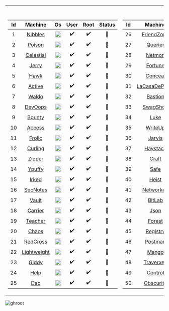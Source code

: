 <table>
<tr><th colspan="3"> My Dashboard </th></tr>
<tr><td>

|Id| Machine | Os | User | Root | Status |
| :---: | :---: | :---: | :---: | :---: | :---: |
|1|[Nibbles](nibbles.pdf)  | <img src="https://github.com/fatihh92/HackTheBox-Writeups/blob/master/resim/linux.png" width="20" height="20"> |:heavy_check_mark:|:heavy_check_mark:|:red_circle:|
|2|[Poison](poison.pdf)   | <img src="https://github.com/fatihh92/HackTheBox-Writeups/blob/master/resim/freebsd.png" width="20" height="20"> |:heavy_check_mark:|:heavy_check_mark:|:red_circle:|
|3|[Celestial](celestial.pdf)| <img src="https://github.com/fatihh92/HackTheBox-Writeups/blob/master/resim/linux.png" width="20" height="20"> |:heavy_check_mark:|:heavy_check_mark:|:red_circle:|
|4|[Jerry](jerry.pdf)    | <img src="https://github.com/fatihh92/HackTheBox-Writeups/blob/master/resim/win.png" width="20" height="20"> |:heavy_check_mark:|:heavy_check_mark:|:red_circle:|
|5|[Hawk](hawk.pdf)     | <img src="https://github.com/fatihh92/HackTheBox-Writeups/blob/master/resim/linux.png" width="20" height="20"> |:heavy_check_mark:|:heavy_check_mark:|:red_circle:|
|6|[Active](active.pdf)   | <img src="https://github.com/fatihh92/HackTheBox-Writeups/blob/master/resim/win.png" width="20" height="20"> |:heavy_check_mark:|:heavy_check_mark:|:red_circle:|
|7|[Waldo](waldo.pdf)    | <img src="https://github.com/fatihh92/HackTheBox-Writeups/blob/master/resim/linux.png" width="20" height="20"> |:heavy_check_mark:|:heavy_check_mark:|:red_circle:|
|8|[DevOops](devops.pdf)  | <img src="https://github.com/fatihh92/HackTheBox-Writeups/blob/master/resim/linux.png" width="20" height="20"> |:heavy_check_mark:|:heavy_check_mark:|:red_circle:|
|9|[Bounty](bounty.pdf)  | <img src="https://github.com/fatihh92/HackTheBox-Writeups/blob/master/resim/win.png" width="20" height="20"> |:heavy_check_mark:|:heavy_check_mark:|:red_circle:|
|10|[Access](access.pdf)  | <img src="https://github.com/fatihh92/HackTheBox-Writeups/blob/master/resim/win.png" width="20" height="20"> |:heavy_check_mark:|:heavy_check_mark:|:red_circle:|
|11|[Frolic](frolic.pdf)| <img src="https://github.com/fatihh92/HackTheBox-Writeups/blob/master/resim/linux.png" width="20" height="20"> |:heavy_check_mark:|:heavy_check_mark:|:red_circle:|
|12|[Curling](curling.pdf)| <img src="https://github.com/fatihh92/HackTheBox-Writeups/blob/master/resim/linux.png" width="20" height="20"> |:heavy_check_mark:|:heavy_check_mark:|:red_circle:|
|13|[Zipper](zipper.pdf) | <img src="https://github.com/fatihh92/HackTheBox-Writeups/blob/master/resim/linux.png" width="20" height="20"> |:heavy_check_mark:|:heavy_check_mark:| :red_circle: |
|14|[Ypuffy](ypuffy.pdf)| <img src="https://github.com/fatihh92/HackTheBox-Writeups/blob/master/resim/freebsd.png" width="20" height="20"> |:heavy_check_mark:|:heavy_check_mark:| :red_circle: |
|15|[Irked](irked.pdf)| <img src="https://github.com/fatihh92/HackTheBox-Writeups/blob/master/resim/linux.png" width="20" height="20"> |:heavy_check_mark:|:heavy_check_mark:| :red_circle: |
|16|[SecNotes](secnotes.pdf) | <img src="https://github.com/fatihh92/HackTheBox-Writeups/blob/master/resim/win.png" width="20" height="20"> |:heavy_check_mark:|:heavy_check_mark:|:red_circle:|
|17|[Vault](vault.pdf)| <img src="https://github.com/fatihh92/HackTheBox-Writeups/blob/master/resim/linux.png" width="20" height="20"> |:heavy_check_mark:|:heavy_check_mark:|:red_circle:|
|18|[Carrier](carrier.pdf) | <img src="https://github.com/fatihh92/HackTheBox-Writeups/blob/master/resim/linux.png" width="20" height="20"> |:heavy_check_mark:|:heavy_check_mark:| :red_circle: |
|19|[Teacher](teacher.pdf)| <img src="https://github.com/fatihh92/HackTheBox-Writeups/blob/master/resim/linux.png" width="20" height="20"> |:heavy_check_mark:|:heavy_check_mark:| :red_circle: |
|20|[Chaos](chaos.pdf)| <img src="https://github.com/fatihh92/HackTheBox-Writeups/blob/master/resim/linux.png" width="20" height="20"> |:heavy_check_mark:|:heavy_check_mark:| :red_circle: |
|21|[RedCross](redcross.pdf)| <img src="https://github.com/fatihh92/HackTheBox-Writeups/blob/master/resim/linux.png" width="20" height="20"> |:heavy_check_mark:|:heavy_check_mark:| :red_circle: |
|22|[Lightweight](leightweight.pdf)| <img src="https://github.com/fatihh92/HackTheBox-Writeups/blob/master/resim/linux.png" width="20" height="20"> |:heavy_check_mark:|:heavy_check_mark:| :red_circle: |
|23|[Giddy](giddy.pdf) | <img src="https://github.com/fatihh92/HackTheBox-Writeups/blob/master/resim/win.png" width="20" height="20"> |:heavy_check_mark:|:heavy_check_mark:|:red_circle:|
|24|[Help](help.pdf)| <img src="https://github.com/fatihh92/HackTheBox-Writeups/blob/master/resim/linux.png" width="20" height="20"> |:heavy_check_mark:|:heavy_check_mark:|:red_circle:|
|25|[Dab](dab.pdf) | <img src="https://github.com/fatihh92/HackTheBox-Writeups/blob/master/resim/linux.png" width="20" height="20"> |:heavy_check_mark:|:heavy_check_mark:|:red_circle:|
</td><td>

|Id| Machine | Os | User | Root | Status |
| :---: | :---: | :---: | :---: | :---: | :---: |
|26|[FriendZone](friendzone.pdf)| <img src="https://github.com/fatihh92/HackTheBox-Writeups/blob/master/resim/linux.png" width="20" height="20"> |:heavy_check_mark:|:heavy_check_mark:|:red_circle:|
|27|[Querier](querier.pdf)| <img src="https://github.com/fatihh92/HackTheBox-Writeups/blob/master/resim/win.png" width="20" height="20"> |:heavy_check_mark:|:heavy_check_mark:|:red_circle:|
|28|[Netmon](netmon.pdf)| <img src="https://github.com/fatihh92/HackTheBox-Writeups/blob/master/resim/win.png" width="20" height="20"> |:heavy_check_mark:|:heavy_check_mark:|:red_circle:|
|29|[Fortune](fortune.pdf)| <img src="https://github.com/fatihh92/HackTheBox-Writeups/blob/master/resim/openbsd.gif" width="20" height="20"> |:heavy_check_mark:|:heavy_check_mark:|:red_circle:|
|30|[Conceal](conceal.pdf)| <img src="https://github.com/fatihh92/HackTheBox-Writeups/blob/master/resim/win.png" width="20" height="20"> |:heavy_check_mark:|:heavy_check_mark:|:red_circle:|
|31|[LaCasaDePapel](lacasadepapel.pdf)| <img src="https://github.com/fatihh92/HackTheBox-Writeups/blob/master/resim/linux.png" width="20" height="20"> |:heavy_check_mark:|:heavy_check_mark:|:red_circle:|
|32|[Bastion](bastion.pdf)| <img src="https://github.com/fatihh92/HackTheBox-Writeups/blob/master/resim/win.png" width="20" height="20"> |:heavy_check_mark:|:heavy_check_mark:|:red_circle:|
|33|[SwagShop](swagshop.pdf)| <img src="https://github.com/fatihh92/HackTheBox-Writeups/blob/master/resim/linux.png" width="20" height="20"> |:heavy_check_mark:|:heavy_check_mark:|:red_circle:|
|34|[Luke](luke.pdf)| <img src="https://github.com/fatihh92/HackTheBox-Writeups/blob/master/resim/freebsd.png" width="20" height="20"> |:heavy_check_mark:|:heavy_check_mark:|:red_circle:|
|35|[WriteUp](writeup.pdf)| <img src="https://github.com/fatihh92/HackTheBox-Writeups/blob/master/resim/linux.png" width="20" height="20"> |:heavy_check_mark:|:heavy_check_mark:|:red_circle:|
|36|[Jarvis](jarvis.pdf)| <img src="https://github.com/fatihh92/HackTheBox-Writeups/blob/master/resim/linux.png" width="20" height="20"> |:heavy_check_mark:|:heavy_check_mark:|:red_circle:|
|37|[Haystack](haystack.pdf)| <img src="https://github.com/fatihh92/HackTheBox-Writeups/blob/master/resim/linux.png" width="20" height="20"> |:heavy_check_mark:|:heavy_check_mark:|:red_circle:|
|38|[Craft](craft.pdf)| <img src="https://github.com/fatihh92/HackTheBox-Writeups/blob/master/resim/linux.png" width="20" height="20"> |:heavy_check_mark:|:heavy_check_mark:|:red_circle:|
|39|[Safe](safe.pdf)| <img src="https://github.com/fatihh92/HackTheBox-Writeups/blob/master/resim/linux.png" width="20" height="20"> |:heavy_check_mark:|:heavy_check_mark:|:red_circle:|
|40|[Heist](heist.pdf)| <img src="https://github.com/fatihh92/HackTheBox-Writeups/blob/master/resim/win.png" width="20" height="20"> |:heavy_check_mark:|:heavy_check_mark:|:red_circle:|
|41|[Networked](networked.pdf)| <img src="https://github.com/fatihh92/HackTheBox-Writeups/blob/master/resim/linux.png" width="20" height="20"> |:heavy_check_mark:|:heavy_check_mark:|:red_circle:|
|42|[BitLab](bitlab.pdf)| <img src="https://github.com/fatihh92/HackTheBox-Writeups/blob/master/resim/linux.png" width="20" height="20"> |:heavy_check_mark:|:heavy_check_mark:|:red_circle:|
|43|[Json](json.pdf)| <img src="https://github.com/fatihh92/HackTheBox-Writeups/blob/master/resim/win.png" width="20" height="20"> |:heavy_check_mark:|:heavy_check_mark:|:red_circle:|
|44|[Forest](forest.pdf)| <img src="https://github.com/fatihh92/HackTheBox-Writeups/blob/master/resim/win.png" width="20" height="20"> |:heavy_check_mark:|:heavy_check_mark:|:red_circle:|
|45|[Registry](registry.pdf)| <img src="https://github.com/fatihh92/HackTheBox-Writeups/blob/master/resim/linux.png" width="20" height="20"> |:heavy_check_mark:|:heavy_check_mark:|:red_circle:|
|46|[Postman](postman.pdf)| <img src="https://github.com/fatihh92/HackTheBox-Writeups/blob/master/resim/linux.png" width="20" height="20"> |:heavy_check_mark:|:heavy_check_mark:|:red_circle:|
|47|[Mango](mango.pdf)| <img src="https://github.com/fatihh92/HackTheBox-Writeups/blob/master/resim/linux.png" width="20" height="20"> |:heavy_check_mark:|:heavy_check_mark:|:red_circle:|
|48|[Traverxec](traverxec.pdf)| <img src="https://github.com/fatihh92/HackTheBox-Writeups/blob/master/resim/linux.png" width="20" height="20"> |:heavy_check_mark:|:heavy_check_mark:|:red_circle:|
|49|[Control](Control.pdf)| <img src="https://github.com/fatihh92/HackTheBox-Writeups/blob/master/resim/win.png" width="20" height="20"> |:heavy_check_mark:|:heavy_check_mark:|:red_circle:|
|50|[Obscurity](Obscurity.pdf)| <img src="https://github.com/fatihh92/HackTheBox-Writeups/blob/master/resim/linux.png" width="20" height="20"> |:heavy_check_mark:|:heavy_check_mark:|Active|
</td><td>

|Id| Machine | Os | User | Root | Status |
| :---: | :---: | :---: | :---: | :---: | :---: |
|51|[Resolute](resolute.pdf)| <img src="https://github.com/fatihh92/HackTheBox-Writeups/blob/master/resim/win.png" width="20" height="20"> |:heavy_check_mark:|:heavy_check_mark:|Active|
|52|[Sniper](sniper.pdf)| <img src="https://github.com/fatihh92/HackTheBox-Writeups/blob/master/resim/win.png" width="20" height="20"> |:heavy_check_mark:|:heavy_check_mark:|:red_circle:|
|53|[OpenAdmin](openadmin.pdf)| <img src="https://github.com/fatihh92/HackTheBox-Writeups/blob/master/resim/linux.png" width="20" height="20"> |:heavy_check_mark:|:heavy_check_mark:|:red_circle:|
|54|[Monteverde](monteverde.pdf)| <img src="https://github.com/fatihh92/HackTheBox-Writeups/blob/master/resim/win.png" width="20" height="20"> |:heavy_check_mark:|:heavy_check_mark:|Active|
|55|[Nest](nest.pdf)| <img src="https://github.com/fatihh92/HackTheBox-Writeups/blob/master/resim/win.png" width="20" height="20"> |:heavy_check_mark:|:heavy_check_mark:|Active|
|56|[Zetta](zetta.pdf)| <img src="https://github.com/fatihh92/HackTheBox-Writeups/blob/master/resim/linux.png" width="20" height="20"> |:heavy_check_mark:|:heavy_check_mark:|:red_circle:|
|57|[Sauna](Sauna.pdf)| <img src="https://github.com/fatihh92/HackTheBox-Writeups/blob/master/resim/win.png" width="20" height="20"> |:heavy_check_mark:|:heavy_check_mark:|Active|
|58|[Traceback](Traceback.pdf)| <img src="https://github.com/fatihh92/HackTheBox-Writeups/blob/master/resim/linux.png" width="20" height="20"> |:heavy_check_mark:|:heavy_check_mark:|Active|
|59|[Book](book.pdf)| <img src="https://github.com/fatihh92/HackTheBox-Writeups/blob/master/resim/linux.png" width="20" height="20"> |:heavy_check_mark:|:heavy_check_mark:|Active|
|60|[Remote](remote.pdf)| <img src="https://github.com/fatihh92/HackTheBox-Writeups/blob/master/resim/win.png" width="20" height="20"> |:heavy_check_mark:|:heavy_check_mark:|Active|
|61|[Cascade](cascade.pdf)| <img src="https://github.com/fatihh92/HackTheBox-Writeups/blob/master/resim/win.png" width="20" height="20"> |:heavy_check_mark:|:heavy_check_mark:|Active|
|62|[ServMon](servmon.pdf)| <img src="https://github.com/fatihh92/HackTheBox-Writeups/blob/master/resim/win.png" width="20" height="20"> |:heavy_check_mark:|:heavy_check_mark:|Active|
|63|[ForwardSlash](forwardslash.pdf)| <img src="https://github.com/fatihh92/HackTheBox-Writeups/blob/master/resim/linux.png" width="20" height="20"> |:heavy_check_mark:|:heavy_check_mark:|Active|
|64|[Magic](magic.pdf)| <img src="https://github.com/fatihh92/HackTheBox-Writeups/blob/master/resim/linux.png" width="20" height="20"> |:heavy_check_mark:|:heavy_check_mark:|Active|

</td></tr> 
</table>
<img src="https://www.hackthebox.eu/badge/image/9931" alt="ghroot" width="%100" height="%100">